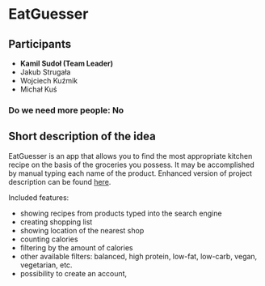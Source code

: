 # EatGuesser
## Participants 
 - **Kamil Sudoł (Team Leader)**
 - Jakub Strugała
 - Wojciech Kuźmik
 - Michał Kuś
### Do we need more people: No
## Short description of the idea
EatGuesser is an app that allows you to find the most appropriate kitchen recipe on the basis of the groceries you possess. It may be accomplished by manual typing each name of the product. Enhanced version of project description can be found [here](enhanced.txt).

Included features:
- showing recipes from products typed into the search engine
- creating shopping list
- showing location of the nearest shop 
- counting calories
- filtering by the amount of calories
- other available filters: balanced, high protein, low-fat, low-carb, vegan, vegetarian, etc.
- possibility to create an account,